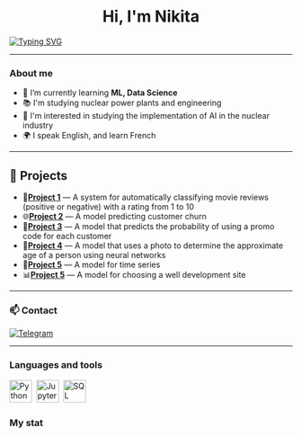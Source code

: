<div id="header" align="center">
    <h1>Hi, I'm  Nikita </h1>
</div>

[![Typing SVG](https://readme-typing-svg.herokuapp.com?color=%2336BCF7&lines=I'm+studying+ML+and+Data+Science;Love+building+different+models)](https://git.io/typing-svg)

---

### About me
- 🌱 I’m currently learning **ML, Data Science**
- 📚 I'm studying nuclear power plants and engineering
- 📄 I'm interested in studying the implementation of AI in the nuclear industry
- 🌍 I speak English, and learn French

---

## 🚀 Projects
- 📝**[Project 1](https://github.com/nikioss/Movie_review)** — A system for automatically classifying movie reviews (positive or negative) with a rating from 1 to 10
- 🌐**[Project 2](https://github.com/nikioss/Telecommunications)** — A model predicting customer churn
- 🛒**[Project 3](https://github.com/nikioss/Hackathon_DODO)** — A model that predicts the probability of using a promo code for each customer
- 👨**[Project 4](https://github.com/nikioss/Determining-the-age-of-buyers)** — A model that uses a photo to determine the approximate age of a person using neural networks
- 🚗**[Project 5](https://github.com/nikioss/Forecasting-taxi-orders)** — A model for time series
- 📊**[Project 5](https://github.com/nikioss/Buisiness)** — A model for choosing a well development site



---
### 📫 Contact
[![Telegram](https://img.shields.io/badge/Telegram-профиль-blue?logo=telegram)](https://t.me/Chickitoss)

---
### Languages and tools

<img src="https://cdn.jsdelivr.net/gh/devicons/devicon/icons/python/python-original.svg" title="Python" width="40" height="40"/>&nbsp;
<img src="https://cdn.jsdelivr.net/gh/devicons/devicon/icons/jupyter/jupyter-original.svg" title="Jupyter" width="40" height="40"/>&nbsp;
<img src="https://cdn.jsdelivr.net/gh/devicons/devicon/icons/mysql/mysql-original.svg" title="SQL" width="40" height="40"/>&nbsp;


### My stat

<div id="stat" align="center">
    <img src="https://github-readme-stats.vercel.app/api?username=nikioss&show_icons=true&theme=github_dark" alt=""/>
    <img src="https://github-profile-summary-cards.vercel.app/api/cards/most-commit-language?username=nikioss&theme=github_dark" alt=""/>
     <img src="https://github-profile-summary-cards.vercel.app/api/cards/stats?username=nikioss&theme=github_dark" alt=""/>
</div>

